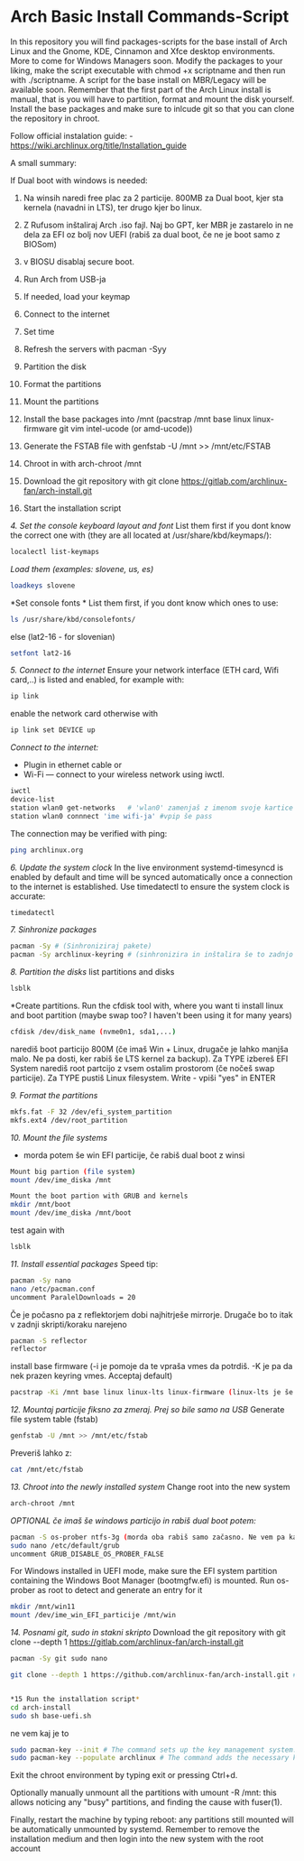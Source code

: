 # Arch Basic Install Commands-Script

In this repository you will find packages-scripts for the base install of Arch Linux and the Gnome, KDE, Cinnamon and Xfce desktop environments. More to come for Windows Managers soon.
Modify the packages to your liking, make the script executable with chmod +x scriptname and then run with ./scriptname.
A script for the base install on MBR/Legacy will be available soon.
Remember that the first part of the Arch Linux install is manual, that is you will have to partition, format and mount the disk yourself. Install the base packages and make sure to inlcude git so that you can clone the repository in chroot.

Follow official instalation guide: - https://wiki.archlinux.org/title/Installation_guide

A small summary:

If Dual boot with windows is needed:
1. Na winsih naredi free plac za 2 particije. 800MB za Dual boot, kjer sta kernela (navadni in LTS), ter drugo kjer bo linux.


1. Z Rufusom inštaliraj Arch .iso fajl. Naj bo GPT, ker MBR je zastarelo in ne dela za EFI oz bolj nov UEFI (rabiš za dual boot, če ne je boot samo z BIOSom)
2. v BIOSU disablaj secure boot.
3. Run Arch from USB-ja
4. If needed, load your keymap
5. Connect to the internet
6. Set time
7. Refresh the servers with pacman -Syy
8. Partition the disk
9. Format the partitions
10. Mount the partitions
11. Install the base packages into /mnt (pacstrap /mnt base linux linux-firmware git vim intel-ucode (or amd-ucode))
12. Generate the FSTAB file with genfstab -U /mnt >> /mnt/etc/FSTAB
13. Chroot in with arch-chroot /mnt
14. Download the git repository with git clone https://gitlab.com/archlinux-fan/arch-install.git
15. Start the installation script





*4. Set the console keyboard layout and font*
List them first if you dont know the correct one with (they are all located at /usr/share/kbd/keymaps/):
```Bash
localectl list-keymaps
```

*Load them (examples: slovene, us, es)*
```Bash
loadkeys slovene
```


*Set console fonts *
List them first, if you dont know which ones to use:
```Bash
ls /usr/share/kbd/consolefonts/
```
else (lat2-16 - for slovenian)
```Bash
setfont lat2-16
```

*5. Connect to the internet*
Ensure your network interface (ETH card, Wifi card,..) is listed and enabled, for example with:
```Bash
ip link
```
enable the network card otherwise with 
```Bash
ip link set DEVICE up
```

*Connect to the internet:*
- Plugin in ethernet cable or
- Wi-Fi — connect to your wireless network using iwctl.
```Bash
iwctl
device-list
station wlan0 get-networks   # 'wlan0' zamenjaš z imenom svoje kartice 
station wlan0 connnect 'ime wifi-ja' #vpip še pass
```

The connection may be verified with ping:
```Bash
ping archlinux.org
```

*6. Update the system clock*
In the live environment systemd-timesyncd is enabled by default and time will be synced automatically once a connection to the internet is established.
Use timedatectl to ensure the system clock is accurate:
```Bash
timedatectl
```


*7. Sinhronize packages*
```Bash
pacman -Sy # (Sinhroniziraj pakete)
pacman -Sy archlinux-keyring # (sinhronizira in inštalira še to zadnjo verzijo, ampak najbrš je itak že na USB nova zadnja)
```


*8. Partition the disks*
list partitions and disks
```Bash
lsblk
```

*Create partitions. Run the cfdisk tool with, where you want ti install linux and boot partition (maybe swap too? I haven't been using it for many years)
```Bash
cfdisk /dev/disk_name (nvme0n1, sda1,...)
```

narediš boot particijo 800M (če imaš Win + Linux, drugače je lahko manjša malo. Ne pa dosti, ker rabiš še LTS kernel za backup). Za TYPE izbereš EFI System
narediš root partcijo z vsem ostalim prostorom (če nočeš swap particije). Za TYPE pustiš Linux filesystem.
Write - vpiši "yes" in ENTER

*9. Format the partitions*
```Bash
mkfs.fat -F 32 /dev/efi_system_partition
mkfs.ext4 /dev/root_partition
```

*10. Mount the file systems*
 + morda potem še win EFI particije, če rabiš dual boot z winsi
```Bash
Mount big partion (file system)
mount /dev/ime_diska /mnt

Mount the boot partion with GRUB and kernels
mkdir /mnt/boot
mount /dev/ime_diska /mnt/boot
```
test again with
```Bash
lsblk
```

*11. Install essential packages*
Speed tip:
```Bash
pacman -Sy nano
nano /etc/pacman.conf
uncomment ParalelDownloads = 20
```

Če je počasno pa z reflektorjem dobi najhitrješe mirrorje. Drugače bo to itak v zadnji skripti/koraku narejeno
```Bash
pacman -S reflector
reflector
```

install base firmware (-i je pomoje da te vpraša vmes da potrdiš. -K je pa da nek prazen keyring vmes. Acceptaj default)
```Bash
pacstrap -Ki /mnt base linux linux-lts linux-firmware (linux-lts je še drugi kernel zraven z long term support (bolj stabilen). Če je z enim nekaj narobe zalaufaš drugega potem na začetku pri izbiri v GRUB)
```


*12. Mountaj particije fiksno za zmeraj. Prej so bile samo na USB*
Generate file system table (fstab)
```Bash
genfstab -U /mnt >> /mnt/etc/fstab
```
Preveriš lahko z:
```Bash
cat /mnt/etc/fstab
```


*13. Chroot into the newly installed system*
Change root into the new system
```Bash
arch-chroot /mnt
```


*OPTIONAL če imaš še windows particijo in rabiš dual boot potem:*
```Bash
pacman -S os-prober ntfs-3g (morda oba rabiš samo začasno. Ne vem pa kaj je pol ko se kernel updata)
sudo nano /etc/default/grub
uncomment GRUB_DISABLE_OS_PROBER_FALSE
```
For Windows installed in UEFI mode, make sure the EFI system partition containing the Windows Boot Manager (bootmgfw.efi) is mounted. Run os-prober as root to detect and generate an entry for it
```Bash
mkdir /mnt/win11
mount /dev/ime_win_EFI_particije /mnt/win
```

*14. Posnami git, sudo in stakni skripto*
Download the git repository with git clone --depth 1 https://gitlab.com/archlinux-fan/arch-install.git

```Bash
pacman -Sy git sudo nano
```

```Bash
git clone --depth 1 https://github.com/archlinux-fan/arch-install.git # mora bit public najbrš  # ('--depth 1' is so that it downloads latest version files only, not the whole history)


*15 Run the installation script*
cd arch-install
sudo sh base-uefi.sh
```

ne vem kaj je to
```Bash
sudo pacman-key --init # The command sets up the key management system.
sudo pacman-key --populate archlinux # The command adds the necessary keys to trust official Arch Linux packages
```


Exit the chroot environment by typing exit or pressing Ctrl+d.

Optionally manually unmount all the partitions with umount -R /mnt: this allows noticing any "busy" partitions, and finding the cause with fuser(1).

Finally, restart the machine by typing reboot: any partitions still mounted will be automatically unmounted by systemd. 
Remember to remove the installation medium and then login into the new system with the root account


